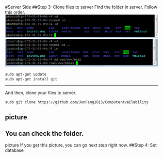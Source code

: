 #Server Side
##Step 3: Clone files to server
Find the folder in server. Follow this order.
![alt text](https://github.com/JunFeng1013/ComputerAvailability/blob/master/Picture/step3-1.png)
![alt text](https://github.com/JunFeng1013/ComputerAvailability/blob/master/Picture/step3-2.png)
```
sudo apt-get update
sudo apt-get install git
```
---
And then, clone your files to server.
```
sudo git clone https://github.com/JunFeng1013/ComputerAvailability
```
picture
---
You can check the folder.
---
picture
If you get this picture, you can go next step right now.
##Step 4: Set database


